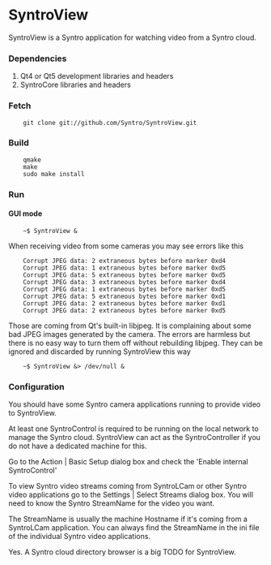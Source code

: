 # SyntroView

SyntroView is a Syntro application for watching video from a Syntro cloud.


### Dependencies

1. Qt4 or Qt5 development libraries and headers
2. SyntroCore libraries and headers 


### Fetch

        git clone git://github.com/Syntro/SyntroView.git


### Build 

        qmake 
        make 
        sudo make install

### Run

#### GUI mode

        ~$ SyntroView &

When receiving video from some cameras you may see errors like this

		Corrupt JPEG data: 2 extraneous bytes before marker 0xd4
		Corrupt JPEG data: 1 extraneous bytes before marker 0xd5
		Corrupt JPEG data: 5 extraneous bytes before marker 0xd5
		Corrupt JPEG data: 3 extraneous bytes before marker 0xd4
		Corrupt JPEG data: 1 extraneous bytes before marker 0xd5
		Corrupt JPEG data: 5 extraneous bytes before marker 0xd1
		Corrupt JPEG data: 2 extraneous bytes before marker 0xd1
		Corrupt JPEG data: 2 extraneous bytes before marker 0xd5

        
Those are coming from Qt's built-in libjpeg. It is complaining about some
bad JPEG images generated by the camera. The errors are harmless but there
is no easy way to turn them off without rebuilding libjpeg. They can be
ignored and discarded by running SyntroView this way

        ~$ SyntroView &> /dev/null &


### Configuration

You should have some Syntro camera applications running to provide video to
SyntroView.

At least one SyntroControl is required to be running on the local network to
manage the Syntro cloud. SyntroView can act as the SyntroController if you
do not have a dedicated machine for this. 

Go to the Action | Basic Setup dialog box and check the 'Enable internal SyntroControl'

To view Syntro video streams coming from SyntroLCam or other Syntro video 
applications go to the Settings | Select Streams dialog box. You will need 
to know the Syntro StreamName for the video you want. 

The StreamName is usually the machine Hostname if it's coming from a SyntroLCam 
application. You can always find the StreamName in the ini file of the individual 
Syntro video applications.

Yes. A Syntro cloud directory browser is a big TODO for SyntroView.


